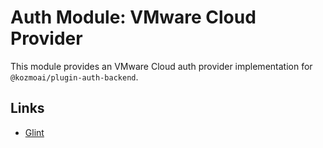 # Auth Module: VMware Cloud Provider

This module provides an VMware Cloud auth provider implementation for `@kozmoai/plugin-auth-backend`.

## Links

- [Glint](https://glint.io)
